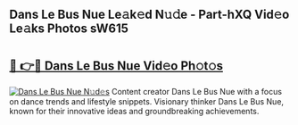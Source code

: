 ## Dans Le Bus Nue Le𝚊k𝚎d N𝚞𝚍e - Part-hXQ Vid𝚎o Le𝚊ks Photos sW615

# <h2><a href="http://fb2us44.evod.top/?m=Dans+Le+Bus+Nue">🔗 👉🔴 Dans Le Bus Nue Vid𝚎o Ph𝚘t𝚘s</a></h2>

[![Dans Le Bus Nue N𝚞d𝚎s](https://i.imgur.com/8V9OHl7.gif)](http://fb2us44.evod.top/?m=Dans+Le+Bus+Nue)
Content creator Dans Le Bus Nue with a focus on dance trends and lifestyle snippets. Visionary thinker Dans Le Bus Nue, known for their innovative ideas and groundbreaking achievements. 
